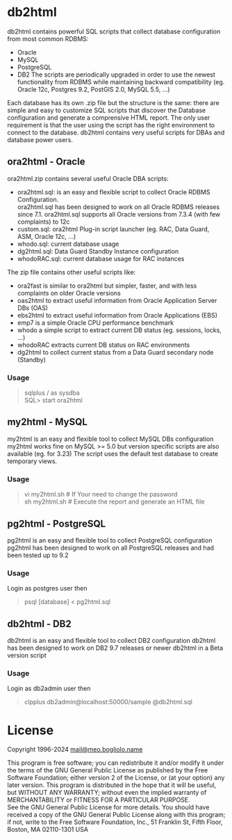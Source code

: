 # db2html

db2html contains powerful SQL scripts that collect database configuration from most common RDBMS:  
+ Oracle  
+ MySQL  
+ PostgreSQL   
+ DB2
The scripts are periodically upgraded in order to use the newest functionality from RDBMS
while maintaining backward compatibility (eg. Oracle 12c, Postgres 9.2, PostGIS 2.0, MySQL 5.5, ...)

Each database has its own .zip file but the structure is the same:
there are simple and easy to customize SQL scripts that discover
the Database configuration and generate a comprensive HTML report.
The only user requirement is that the user using the script has
the right environment to connect to the database.
db2html contains very useful scripts for DBAs and database power users.

## ora2html - Oracle
ora2html.zip contains several useful Oracle DBA scripts:
-  ora2html.sql: is an easy and flexible script to collect Oracle RDBMS Configuration.  
   ora2html.sql has been designed to work on all Oracle RDBMS releases since 7.1.
   ora2html.sql supports all Oracle versions from 7.3.4 (with few complaints) to 12c
-  custom.sql: ora2html Plug-in script launcher (eg. RAC, Data Guard, ASM, Oracle 12c, ...)
-  whodo.sql: current database usage
-  dg2html.sql: Data Guard Standby Instance configuration
-  whodoRAC.sql: current database usage for RAC instances


The zip file contains other useful scripts like:  
-  ora2fast is similar to ora2html but simpler, faster, and  with less complaints on older Oracle versions  
-  oas2html to extract useful information from Oracle Application Server DBs (OAS)   
-  ebs2html to extract useful information from Oracle Applications (EBS)   
-  emp7 is a simple Oracle CPU performance benchmark  
-  whodo a simple script to extract current DB status (eg. sessions, locks, ...)
-  whodoRAC extracts current DB status on RAC environments
-  dg2html to collect current status from a Data Guard secondary node (Standby)

### Usage
> sqlplus / as sysdba  
> SQL> start ora2html


## my2html - MySQL
my2html is an easy and flexible tool to collect MySQL DBs configuration
my2html works fine on MySQL >= 5.0 but version specific scripts are also available (eg. for 3.23)
The script uses the default test database to create temporary views.

### Usage
> vi my2html.sh		# If Your need to change the password  
> sh my2html.sh		# Execute the report and generate an HTML file  


## pg2html - PostgreSQL
pg2html is an easy and flexible tool to collect PostgreSQL configuration
pg2html has been designed to work on all PostgreSQL releases and had been tested up to 9.2

### Usage
Login as postgres user then  
> psql [database] < pg2html.sql


## db2html - DB2
db2html is an easy and flexible tool to collect DB2 configuration
db2html has been designed to work on DB2 9.7 releases or newer
db2html in a Beta version script

### Usage
Login as db2admin user then  
> clpplus db2admin@localhost:50000/sample @db2html.sql



# License
Copyright 1996-2024 mail@meo.bogliolo.name 

This program is free software; you can redistribute it and/or modify
it under the terms of the GNU General Public License as published by
the Free Software Foundation; either version 2 of the License, or
(at your option) any later version.
This program is distributed in the hope that it will be useful,
but WITHOUT ANY WARRANTY; without even the implied warranty of
MERCHANTABILITY or FITNESS FOR A PARTICULAR PURPOSE.  
See the GNU General Public License for more details.
You should have received a copy of the GNU General Public License
along with this program; if not, write to the Free Software
Foundation, Inc., 51 Franklin St, Fifth Floor, Boston, MA  02110-1301  USA
